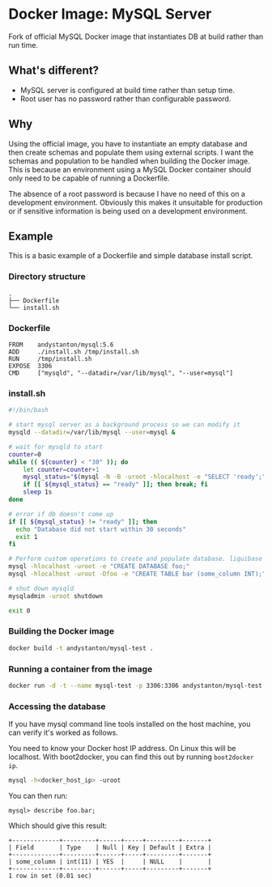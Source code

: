 # Docker Image: MySQL Server

Fork of official MySQL Docker image that instantiates DB at build rather than run time.

## What's different?

 * MySQL server is configured at build time rather than setup time.
 * Root user has no password rather than configurable password.

## Why

Using the official image, you have to instantiate an empty database and then create schemas and populate them using external scripts. I want the schemas and population to be handled when building the Docker image. This is because an environment using a MySQL Docker container should only need to be capable of running a Dockerfile.

The absence of a root password is because I have no need of this on a development environment. Obviously this makes it unsuitable for production or if sensitive information is being used on a development environment.

## Example

This is a basic example of a Dockerfile and simple database install script.

### Directory structure

```
.
├── Dockerfile
└── install.sh
```

### Dockerfile

```docker
FROM    andystanton/mysql:5.6
ADD     ./install.sh /tmp/install.sh
RUN     /tmp/install.sh
EXPOSE  3306
CMD     ["mysqld", "--datadir=/var/lib/mysql", "--user=mysql"]
```

### install.sh

```sh
#!/bin/bash

# start mysql server as a background process so we can modify it
mysqld --datadir=/var/lib/mysql --user=mysql &

# wait for mysqld to start
counter=0
while (( ${counter} < "30" )); do
    let counter=counter+1
    mysql_status="$(mysql -N -B -uroot -hlocalhost -e "SELECT 'ready';" 2> /dev/null)"
    if [[ ${mysql_status} == "ready" ]]; then break; fi
    sleep 1s
done

# error if db doesn't come up
if [[ ${mysql_status} != "ready" ]]; then 
  echo "Database did not start within 30 seconds"
  exit 1
fi

# Perform custom operations to create and populate database. liquibase or flyway > command line mysql
mysql -hlocalhost -uroot -e "CREATE DATABASE foo;"
mysql -hlocalhost -uroot -Dfoo -e "CREATE TABLE bar (some_column INT);"

# shut down mysqld
mysqladmin -uroot shutdown

exit 0
```

### Building the Docker image

```sh
docker build -t andystanton/mysql-test .
```

### Running a container from the image

```sh
docker run -d -t --name mysql-test -p 3306:3306 andystanton/mysql-test
```

### Accessing the database

If you have mysql command line tools installed on the host machine, you can verify it's worked as follows.

You need to know your Docker host IP address. On Linux this will be localhost. With boot2docker, you can find this out by running ```boot2docker ip```.

```sh
mysql -h<docker_host_ip> -uroot
```

You can then run:

```
mysql> describe foo.bar;
```

Which should give this result:

```
+-------------+---------+------+-----+---------+-------+
| Field       | Type    | Null | Key | Default | Extra |
+-------------+---------+------+-----+---------+-------+
| some_column | int(11) | YES  |     | NULL    |       |
+-------------+---------+------+-----+---------+-------+
1 row in set (0.01 sec)
```
